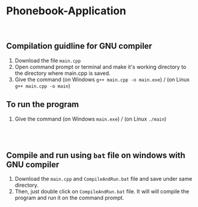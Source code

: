 # Phonebook-Application
<br/>

## Compilation guidline for GNU compiler
1. Download the file `main.cpp`
2. Open command prompt or terminal and make it's working directory to the directory where main.cpp is saved.
3. Give the command (on Windows `g++ main.cpp -o main.exe`) / (on Linux `g++ main.cpp -o main`)


## To run the program
1. Give the command (on Windows `main.exe`) / (on Linux `./main`)
<br/>
<br/>

## Compile and run using `bat` file on windows with GNU compiler
1. Download the `main.cpp` and `CompileAndRun.bat` file and save under same directory.
2. Then, just double click on `CompileAndRun.bat` file. It will will compile the program and run it on the command prompt.
